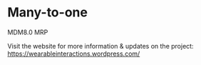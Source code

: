 # Many-to-one
 MDM8.0 MRP


Visit the website for more information & updates on the project: https://wearableinteractions.wordpress.com/
